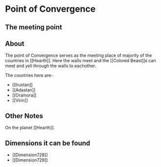 # Point of Convergence
## The meeting point

## About
The point of Convergence serves as the meeting place of majority of the countries in [[Hearth]]. Here the walls meet and the [[Colored Beast]]s can meet and yell through the walls to eachother.

The countries here are-
- [[Irustan]]
- [[Adastan]]
- [[Oramora]]
- [[Virin]]


## Other Notes
On the planet [[Hearth]].

## Dimensions it can be found
- [[Dimension728]]
- [[Dimension729]]